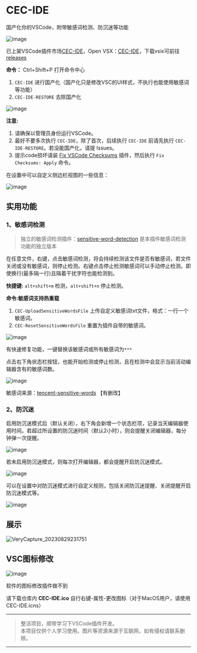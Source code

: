 # CEC-IDE
国产化你的VSCode，附带敏感词检测、防沉迷等功能

![image](https://github.com/qxchuckle/vsc-cec-ide/assets/55614189/e78c4a3a-f8b7-47d0-9971-fdc4ffff2ed8)

已上架VSCode插件市场[CEC-IDE](https://marketplace.visualstudio.com/items?itemName=qcqx.cec-ide)，Open VSX：[CEC-IDE](https://open-vsx.org/extension/qcqx/cec-ide)，下载vsix可前往[releases](https://github.com/qxchuckle/vsc-cec-ide/releases)

**命令：** Ctrl+Shift+P 打开命令中心
1. `CEC-IDE` 进行国产化（国产化只是修改VSC的UI样式，不执行也能使用敏感词等功能）
2. `CEC-IDE-RESTORE` 去除国产化

![image](https://github.com/qxchuckle/vsc-cec-ide/assets/55614189/712346f4-61e5-4118-a650-cfab5bcfebcc)

**注意:**
1. 请确保以管理员身份运行VSCode。
2. 最好不要多次执行 `CEC-IDE`，除了首次，后续执行 `CEC-IDE` 前请先执行 `CEC-IDE-RESTORE`。若没能国产化，请提 Issues。
3. 提示code损坏请装 [Fix VSCode Checksums](https://marketplace.visualstudio.com/items?itemName=lehni.vscode-fix-checksums) 插件，然后执行 `Fix Checksums: Apply` 命令。

在设置中可以自定义侧边栏视图的一些信息：

![image](https://github.com/qxchuckle/vsc-cec-ide/assets/55614189/fda2cb4f-e067-473d-93f4-091f108d7813)

## 实用功能

### 1、敏感词检测 

> 独立的敏感词检测插件：[sensitive-word-detection](https://github.com/qxchuckle/sensitive-word-detection) 是本插件敏感词检测功能的独立版本

在任意文件，右键，点击敏感词检测，将会持续检测该文件是否有敏感词，若文件关闭或没有敏感词，则停止检测。右键点击停止检测敏感词可以手动停止检测。即使换行(最多隔一行)且隔着干扰字符也能检测到。

**快捷键:** `alt+shift+m` 检测，`alt+shift+n` 停止检测。

**命令:**敏感词支持**热重载**
1. `CEC-UploadSensitiveWordsFile` 上传自定义敏感词txt文件，格式：一行一个敏感词。
2. `CEC-ResetSensitiveWordsFile` 重置为插件自带的敏感词。

![image](https://github.com/qxchuckle/vsc-cec-ide/assets/55614189/9ef1cf17-5c01-4cc5-86ce-dd879e0dc60e)

有快速修复功能，一键替换该敏感词或所有敏感词为`***`

点击右下角状态栏按钮，也能开始检测或停止检测，且在检测中会显示当前活动编辑器含有的敏感词数。

![image](https://github.com/qxchuckle/vsc-cec-ide/assets/55614189/ecfaa61c-d369-446b-9ec6-7e2b8f559ee7)

敏感词来源：[tencent-sensitive-words](https://github.com/cjh0613/tencent-sensitive-words) 【有删改】

### 2、防沉迷
启用防沉迷模式后（默认关闭），右下角会新增一个状态栏项，记录当天编辑器使用时间。若超过所设置的防沉迷时间（默认2小时），则会提醒关闭编辑器，每分钟弹一次提醒。

![image](https://github.com/qxchuckle/vsc-cec-ide/assets/55614189/14cf0ec9-55b0-4cc8-b34d-fa9ca6d9d7df)

若未启用防沉迷模式，则每次打开编辑器，都会提醒开启防沉迷模式。

![image](https://github.com/qxchuckle/vsc-cec-ide/assets/55614189/2a318e33-4dd3-4323-84e2-83d294238ff3)

可以在设置中对防沉迷模式进行自定义规则，包括关闭防沉迷提醒、关闭提醒开启防沉迷模式等。

![image](https://github.com/qxchuckle/vsc-cec-ide/assets/55614189/44ff083d-5cb4-4aca-a2d9-4d2f0b3500f3)

## 展示

![VeryCapture_20230829231751](https://github.com/qxchuckle/vsc-cec-ide/assets/55614189/04f3848a-cb7d-4f90-b4ca-7f699d742edf)

## VSC图标修改

![image](https://github.com/qxchuckle/vsc-cec-ide/assets/55614189/984daf13-e4e9-4658-b44a-caa97e57ecba)

软件的图标修改插件做不到

请下载仓库内 **CEC-IDE.ico** 自行右键-属性-更改图标（对于MacOS用户，请使用 CEC-IDE.icns）

***

> 整活项目，顺带学习下VSCode插件开发。  
> 本项目仅供个人学习使用。图片等资源来源于互联网，如有侵权请联系删除。

***
